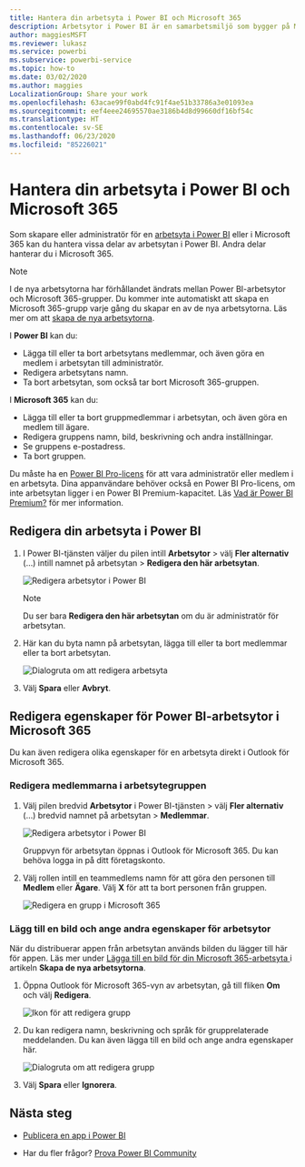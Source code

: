 ```yaml
---
title: Hantera din arbetsyta i Power BI och Microsoft 365
description: Arbetsytor i Power BI är en samarbetsmiljö som bygger på Microsoft 365-grupper. Hantera dina arbetsytor i Power BI och Microsoft 365.
author: maggiesMSFT
ms.reviewer: lukasz
ms.service: powerbi
ms.subservice: powerbi-service
ms.topic: how-to
ms.date: 03/02/2020
ms.author: maggies
LocalizationGroup: Share your work
ms.openlocfilehash: 63acae99f0abd4fc91f4ae51b33786a3e01093ea
ms.sourcegitcommit: eef4eee24695570ae3186b4d8d99660df16bf54c
ms.translationtype: HT
ms.contentlocale: sv-SE
ms.lasthandoff: 06/23/2020
ms.locfileid: "85226021"
---
```

# <a name="manage-your-workspace-in-power-bi-and-microsoft-365"></a>Hantera din arbetsyta i Power BI och Microsoft 365

Som skapare eller administratör för en [arbetsyta i Power BI](service-create-distribute-apps.md) eller i Microsoft 365 kan du hantera vissa delar av arbetsytan i Power BI. Andra delar hanterar du i Microsoft 365.

> [!NOTE]
> I de nya arbetsytorna har förhållandet ändrats mellan Power BI-arbetsytor och Microsoft 365-grupper. Du kommer inte automatiskt att skapa en Microsoft 365-grupp varje gång du skapar en av de nya arbetsytorna. Läs mer om att [skapa de nya arbetsytorna](service-create-the-new-workspaces.md).

I **Power BI** kan du:

* Lägga till eller ta bort arbetsytans medlemmar, och även göra en medlem i arbetsytan till administratör.
* Redigera arbetsytans namn.
* Ta bort arbetsytan, som också tar bort Microsoft 365-gruppen.

I **Microsoft 365** kan du:

* Lägga till eller ta bort gruppmedlemmar i arbetsytan, och även göra en medlem till ägare.
* Redigera gruppens namn, bild, beskrivning och andra inställningar.
* Se gruppens e-postadress.
* Ta bort gruppen.

Du måste ha en [Power BI Pro-licens](../fundamentals/service-features-license-type.md) för att vara administratör eller medlem i en arbetsyta. Dina appanvändare behöver också en Power BI Pro-licens, om inte arbetsytan ligger i en Power BI Premium-kapacitet. Läs [Vad är Power BI Premium?](../admin/service-premium-what-is.md) för mer information.

## <a name="edit-your-workspace-in-power-bi"></a>Redigera din arbetsyta i Power BI

1. I Power BI-tjänsten väljer du pilen intill **Arbetsytor** > välj **Fler alternativ** (…) intill namnet på arbetsytan > **Redigera den här arbetsytan**.

   ![Redigera arbetsytor i Power BI](media/service-manage-app-workspace-in-power-bi-and-office-365/power-bi-app-ellipsis.png)

   > [!NOTE]
   > Du ser bara **Redigera den här arbetsytan** om du är administratör för arbetsytan.

1. Här kan du byta namn på arbetsytan, lägga till eller ta bort medlemmar eller ta bort arbetsytan.

   ![Dialogruta om att redigera arbetsyta](media/service-manage-app-workspace-in-power-bi-and-office-365/power-bi-app-edit-workspace.png)

1. Välj **Spara** eller **Avbryt**.

## <a name="edit-power-bi-workspace-properties-in-microsoft-365"></a>Redigera egenskaper för Power BI-arbetsytor i Microsoft 365

Du kan även redigera olika egenskaper för en arbetsyta direkt i Outlook för Microsoft 365.

### <a name="edit-the-members-of-the-workspace-group"></a>Redigera medlemmarna i arbetsytegruppen

1. Välj pilen bredvid **Arbetsytor** i Power BI-tjänsten > välj **Fler alternativ** (…) bredvid namnet på arbetsytan > **Medlemmar**.

   ![Redigera arbetsytor i Power BI](media/service-manage-app-workspace-in-power-bi-and-office-365/power-bi-app-ellipsis-members.png)

   Gruppvyn för arbetsytan öppnas i Outlook för Microsoft 365. Du kan behöva logga in på ditt företagskonto.

1. Välj rollen intill en teammedlems namn för att göra den personen till **Medlem** eller **Ägare**. Välj **X** för att ta bort personen från gruppen.

   ![Redigera en grupp i Microsoft 365](media/service-manage-app-workspace-in-power-bi-and-office-365/pbi_managegroupo365.png)

### <a name="add-an-image-and-set-other-workspace-properties"></a>Lägg till en bild och ange andra egenskaper för arbetsytor

När du distribuerar appen från arbetsytan används bilden du lägger till här för appen. Läs mer under [Lägga till en bild för din Microsoft 365-arbetsyta ](service-create-workspaces.md#add-an-image-to-your-microsoft-365-workspace-optional) i artikeln **Skapa de nya arbetsytorna**.

1. Öppna Outlook för Microsoft 365-vyn av arbetsytan, gå till fliken **Om** och välj **Redigera**.

    ![Ikon för att redigera grupp](media/service-manage-app-workspace-in-power-bi-and-office-365/pbi_editgroupo365.png)
1. Du kan redigera namn, beskrivning och språk för grupprelaterade meddelanden. Du kan även lägga till en bild och ange andra egenskaper här.

   ![Dialogruta om att redigera grupp](media/service-manage-app-workspace-in-power-bi-and-office-365/pbi_editgrpo365dialog.png)

1. Välj **Spara** eller **Ignorera**.

## <a name="next-steps"></a>Nästa steg

* [Publicera en app i Power BI](service-create-distribute-apps.md)

* Har du fler frågor? [Prova Power BI Community](https://community.powerbi.com/)
